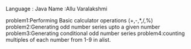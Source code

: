 Language : Java
Name :Allu Varalakshmi

problem1:Performing Basic calculator operations (+,-,*,/,%)
problem2:Generating odd number series upto a given number
problem3:Generating conditional odd number series 
problem4:counting multiples of each number from 1-9 in alist.



